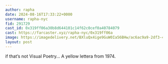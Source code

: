 ```yaml
---
author: rapha
date: 2024-08-16T17:33:22+0000
username: rapha-nyc
fid: 291729
cast_id: 0x319ff06a30b8d644101c14f62c0cef0a40784079
cast: https://farcaster.xyz/rapha-nyc/0x319ff06a
image: https://imagedelivery.net/BXluQx4ige9GuW0Ia56BHw/ac6ac9a9-2df3-488f-1994-94057742d800/original
layout: post
---
```


if that’s not Visual Poetry…
A yellow lettera from 1974.

<img src='https://imagedelivery.net/BXluQx4ige9GuW0Ia56BHw/ac6ac9a9-2df3-488f-1994-94057742d800/original' alt='' referrerpolicy='no-referrer'/>
